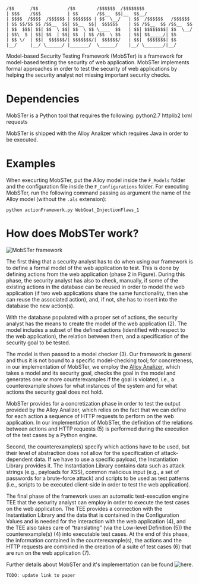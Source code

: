     /$$      /$$           /$$        /$$$$$$  /$$$$$$$$                 
    | $$$    /$$$          | $$       /$$__  $$|__  $$__/                 
    | $$$$  /$$$$  /$$$$$$ | $$$$$$$ | $$  \__/   | $$  /$$$$$$   /$$$$$$ 
    | $$ $$/$$ $$ /$$__  $$| $$__  $$|  $$$$$$    | $$ /$$__  $$ /$$__  $$
    | $$  $$$| $$| $$  \ $$| $$  \ $$ \____  $$   | $$| $$$$$$$$| $$  \__/
    | $$\  $ | $$| $$  | $$| $$  | $$ /$$  \ $$   | $$| $$_____/| $$      
    | $$ \/  | $$|  $$$$$$/| $$$$$$$/|  $$$$$$/   | $$|  $$$$$$$| $$      
    |__/     |__/ \______/ |_______/  \______/    |__/ \_______/|__/      
                                                                      
                                                                      
                                                                      
Model-based Security Testing Framework (MobSTer) is a framework for model-based testing
the security of web application. MobSTer implements formal approaches in order
to test the security of web applications by helping the security analyst not
missing important security checks.


Dependencies
========================
MobSTer is a Python tool that requires the following:
    python2.7
    httplib2
    lxml
    requests

MobSTer is shipped with the Alloy Analizer which requires Java in
order to be executed.



Examples
========================
When execurting MobSTer, put the Alloy model inside the `F_Models` folder and the
configuration file inside the `F_Configurations` folder.
For executing MobSTer, run the following command passing as argument the name of
the Alloy model (without the `.als` extension):

    python actionFramework.py WebGoat_InjectionFlaws_1


How does MobSTer work?
========================

![MobSTer framework](https://bitbucket.org/caioM/mobster/raw/master/framework.png)

The first thing that a security analyst has to do when using our framework is
to define a formal model of the web application to test. This is done by
defining actions from the web application (phase 2 in Figure).  During this
phase, the security analyst has also to check, manually, if some of the
existing actions in the database can be reused in order to model the web
application (if two web applications share the same functionality, then she can
reuse the associated action), and, if not, she has to insert into the database
the new action(s).

With the database populated with a proper set of actions, the security analyst
has the means to create the model of the web application (2). The model
includes a subset of the defined actions (identified with respect to the web
application), the relation between them, and a specification of the security
goal to be tested.

The model is then passed to a model checker (3). Our framework is general and
thus it is not bound to a specific model-checking tool; for concreteness, in
our implementation of MobSTer, we employ the [Alloy Analizer](http://alloy.mit.edu/alloy/),
which takes a model and its security goal, checks the goal in the model and
generates one or more counterexamples if the goal is violated, i.e., a
counterexample shows for what instances of the system and for what actions the
security goal does not hold.

MobSTer provides for a concretization phase in order to test the output
provided by the Alloy Analizer, which relies on the fact that we can define for
each action a sequence of HTTP requests to perform on the web application. In
our implementation of MobSTer, the definition of the relations between actions
and HTTP requests (5) is performed during the execution of the test cases by a
Python engine.

Second, the counterexample(s) specify which actions have to be used, but their
level of abstraction does not allow for the specification of attack-dependent
data. If we have to use a specific payload, the Instantiation Library provides
it. The Instantiation Library contains data such as attack strings (e.g.,
payloads for XSS), common malicious input (e.g., a set of passwords for a
brute-force attack) and scripts to be used as test patterns (i.e., scripts to
be executed client-side in order to test the web application).

The final phase of the framework uses an automatic test-execution engine TEE
that the security analyst can employ in order to execute the test cases on the
web application. The TEE provides a connection with the Instantiation Library
and the data that is contained in the Configuration Values and is needed for
the interaction with the web application (4), and the TEE also takes care of
“translating” (via the Low-level Definition (5)) the counterexample(s) (4) into
executable test cases. At the end of this phase, the information contained in
the counterexample(s), the actions and the HTTP requests are combined in the
creation of a suite of test cases (6) that are run on the web application (7).

Further details about MobSTer and it's implementation can be found ![here](http://paper.link).
    
    TODO: update link to paper
